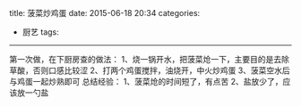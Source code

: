 title: 菠菜炒鸡蛋
date: 2015-06-18 20:34
categories:
  - 厨艺
tags:
---
第一次做，在下厨房查的做法：
1、烧一锅开水，把菠菜炝一下，主要目的是去除草酸，否则口感比较涩
2、打两个鸡蛋搅拌，油烧开，中火炒鸡蛋
3、菠菜空水后与鸡蛋一起炒熟即可
总结经验：
1、菠菜炝的时间短了，有点苦
2、盐放少了，应该放一勺盐
